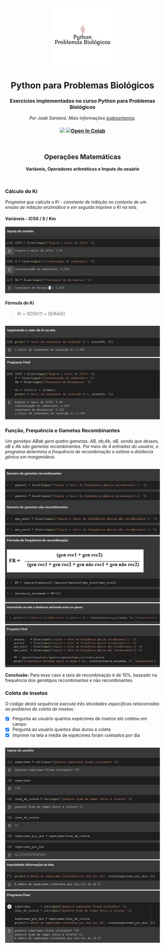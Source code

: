 <p align="center">
<h1 align="center"><img src="https://raw.githubusercontent.com/joabsantanna/python_Problemas-Biologicos/master/imgs/logo01.png"></h1>
<h1 align="center">Python para Problemas Biológicos</h1>
<h3 align="center">Exercícios implementados no curso Python para Problemas Biológicos</h3>
</p>

<p align="center">
    <em>Por Joab Santana. Mais informações <a href="https://github.com/joabsantanna/python_Problemas-Biologicos/tree/master/notebooks>joabsantanna">joabsantanna</a>.</em>
<h3 align="center"><img src="https://img.shields.io/static/v1?label=build&message=passing&color=sucess&style=plastic&logo=badge1">
<a href="https://colab.research.google.com/drive/1rkH1EpBWrSLw5_eNiBlZ8XEfo3gqt68S#scrollTo=cG4W8Q3i0a6q">
    <img src="https://colab.research.google.com/assets/colab-badge.svg" alt="Open In Colab"/></h3>
</a>
</p>
<br>

<h2 align="center">Operações Matemáticas</h2>
<p align="center">
    <b>Variáveis, Operadores aritméticos e Imputs do usuário</b>
</p>
<br>

### Cálculo do Ki
*Programa que calcula o Ki - constante de inibição no contexto de um ensaio de inibição enzimática e em seguida imprime o Ki na tela.*


#### Variáveis - IC50 / S / Km
<img src="https://raw.githubusercontent.com/joabsantanna/python_Problemas-Biologicos/master/imgs/img01_exc01.png">
<br>

#### Fórmula do Ki
> Ki = (IC50/(1 + (S/Km)))
<br>

<img src="https://raw.githubusercontent.com/joabsantanna/python_Problemas-Biologicos/master/imgs/img02_exc01.png">
<img src="https://raw.githubusercontent.com/joabsantanna/python_Problemas-Biologicos/master/imgs/img03_exc01.png"> 
<br>

### Função, Frequência e Gametas Recombinantes
*Um genótipo ABab gera quatro gametas: AB, ab,Ab, aB, sendo que desses, aB e Ab são gametas recombinantes. Por meio de 4 entradas do usuário, o programa determina a frequência de recombinação e estima a distância gênica em morganídeos.*

<br>
<img src="https://github.com/joabsantanna/python_Problemas-Biologicos/blob/master/imgs/img01_exc02.png">
<img src="https://github.com/joabsantanna/python_Problemas-Biologicos/blob/master/imgs/img02_exc02.png">
<img src="https://github.com/joabsantanna/python_Problemas-Biologicos/blob/master/imgs/img03_exc02.png">
<img src="https://github.com/joabsantanna/python_Problemas-Biologicos/blob/master/imgs/img04_exc02.png">

**Conclusão:** Para esse caso a taxa de recombinação é de 15%, baseado na frequência dos genótipos recombinantes e não recombinantes. 
<br>

### Coleta de Insetos
*O código desta sequência executa três atividades específicas relacionadas ao problema de coleta de insetos:*

- [x] Pergunta ao usuário quantos espécimes de insetos ele coletou em campo
- [x] Pergunta ao usuário quantos dias durou a coleta
- [x] Imprime na tela a média de espécimes foram coletados por dia

<br>
<img src="https://github.com/joabsantanna/python_Problemas-Biologicos/blob/master/imgs/img01_exc03.png">
<img src="https://github.com/joabsantanna/python_Problemas-Biologicos/blob/master/imgs/img02_exc03.png">
<img src="https://github.com/joabsantanna/python_Problemas-Biologicos/blob/master/imgs/img03_exc03.png">
